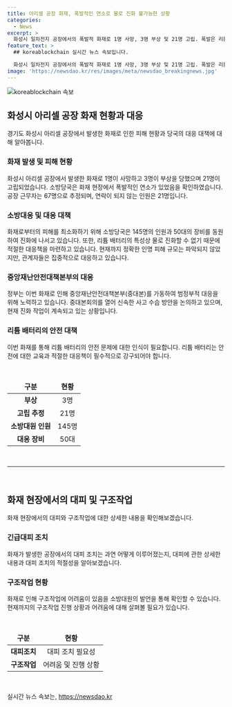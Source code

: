 ```yaml
---
title: 아리셀 공장 화재, 폭발적인 연소로 물로 진화 불가능한 상황
categories:
  - News
excerpt: >
  화성시 일차전지 공장에서의 폭발적 화재로 1명 사망, 3명 부상 및 21명 고립. 폭발은 리튬 배터리 한 셀에서 발생한 것으로 보이며, 현장 진화가 어려운 상황. 고립된 직원 21명 중 연락 끊긴 인원이 있음. 아리셀 공장은 지속적인 폭발 위험이 있음. 중앙재난안전대책본부 가동 및 소방당국의 대규모 대응으로 인명피해 규모는 추후 확인될 예정.
feature_text: >
  ## koreablockchain 실시간 뉴스 속보입니다.

  화성시 일차전지 공장에서의 폭발적 화재로 1명 사망, 3명 부상 및 21명 고립. 폭발은 리튬 배터리 한 셀에서 발생한 것으로 보이며, 현장 진화가 어려운 상황. 고립된 직원 21명 중 연락 끊긴 인원이 있음. 아리셀 공장은 지속적인 폭발 위험이 있음. 중앙재난안전대책본부 가동 및 소방당국의 대규모 대응으로 인명피해 규모는 추후 확인될 예정.
image: 'https://newsdao.kr/res/images/meta/newsdao_breakingnews.jpg'
---
```


<p><img src="https://newsdao.kr/res/images/meta/newsdao_breakingnews.jpg" alt="koreablockchain 속보" /></p>

<h2 data-ke-size="size26">화성시 아리셀 공장 화재 현황과 대응</h2>

<p data-ke-size="size16">경기도 화성시 아리셀 공장에서 발생한 화재로 인한 피해 현황과 당국의 대응 대책에 대해 알아봅니다.</p>

<h3>화재 발생 및 피해 현황</h3>

<p data-ke-size="size16">화성시 아리셀 공장에서 발생한 화재로 1명이 사망하고 3명이 부상을 당했으며 21명이 고립되었습니다. 소방당국은 화재 현장에서 폭발적인 연소가 있었음을 확인하였습니다. 공장 근무자는 67명으로 추정되며, 연락이 되지 않는 인원은 21명입니다.</p>

<h3>소방대응 및 대응 대책</h3>

<p data-ke-size="size16">화재로부터의 피해를 최소화하기 위해 소방당국은 145명의 인원과 50대의 장비를 동원하여 진화에 나서고 있습니다. 또한, 리튬 배터리의 특성상 물로 진화할 수 없기 때문에 적절한 대응책을 마련하고 있습니다. 현재까지 정확한 인명 피해 규모는 파악되지 않았지만, 관계자들은 집중적으로 대응하고 있습니다.</p>

<h3>중앙재난안전대책본부의 대응</h3>

<p data-ke-size="size16">정부는 이번 화재로 인해 중앙재난안전대책본부(중대본)를 가동하여 범정부적 대응을 위해 노력하고 있습니다. 중대본회의를 열어 신속한 사고 수습 방안을 논의하고 있으며, 현재 진화 작업이 계속되고 있는 상황입니다.</p>

<h3>리튬 배터리의 안전 대책</h3>

<p data-ke-size="size16">이번 화재를 통해 리튬 배터리의 안전 문제에 대한 인식이 필요합니다. 리튬 배터리는 안전에 대한 교육과 적절한 대응책이 필수적으로 강구되어야 합니다.</p>

<p data-ke-size="size16">&nbsp;</p>

<table>
<thead>
<tr>
<td style="text-align: center; height: 17px;"><b>구분</b></td>
<td style="text-align: center; height: 17px;"><b>현황</b></td>
</tr>
</thead>
<tbody>
<tr>
<td style="text-align: center; height: 17px;"><b>부상</b></td>
<td style="text-align: center; height: 17px;">3명</td>
</tr>
<tr>
<td style="text-align: center; height: 17px;"><b>고립 추정</b></td>
<td style="text-align: center; height: 17px;">21명</td>
</tr>
<tr>
<td style="text-align: center; height: 17px;"><b>소방대원 인원</b></td>
<td style="text-align: center; height: 17px;">145명</td>
</tr>
<tr>
<td style="text-align: center; height: 17px;"><b>대응 장비</b></td>
<td style="text-align: center; height: 17px;">50대</td>
</tr>
</tbody>
</table>

<p data-ke-size="size16">&nbsp;</p>

<hr>

<p data-ke-size="size16">&nbsp;</p>

<h2 data-ke-size="size26">화재 현장에서의 대피 및 구조작업</h2>

<p data-ke-size="size16">화재 현장에서의 대피와 구조작업에 대한 상세한 내용을 확인해보겠습니다.</p>

<h3>긴급대피 조치</h3>

<p data-ke-size="size16">화재가 발생한 공장에서의 대피 조치는 과연 어떻게 이루어졌는지, 대피에 관한 상세한 내용과 대피 조치의 적절성을 알아보겠습니다.</p>

<h3>구조작업 현황</h3>

<p data-ke-size="size16">화재로 인해 구조작업에 어려움이 있음을 소방대원의 발언을 통해 확인할 수 있습니다. 현재까지의 구조작업 진행 상황과 어려움에 대해 살펴볼 필요가 있습니다.</p>

<p data-ke-size="size16">&nbsp;</p>

<table>
<thead>
<tr>
<td style="text-align: center; height: 17px;"><b>구분</b></td>
<td style="text-align: center; height: 17px;"><b>현황</b></td>
</tr>
</thead>
<tbody>
<tr>
<td style="text-align: center; height: 17px;"><b>대피조치</b></td>
<td style="text-align: center; height: 17px;">대피 조치 필요성</td>
</tr>
<tr>
<td style="text-align: center; height: 17px;"><b>구조작업</b></td>
<td style="text-align: center; height: 17px;">어려움 및 진행 상황</td>
</tr>
</tbody>
</table>

<p data-ke-size="size16">&nbsp;</p>
실시간 뉴스 속보는, <a href="https://newsdao.kr" rel="dofollow">https://newsdao.kr</a>


